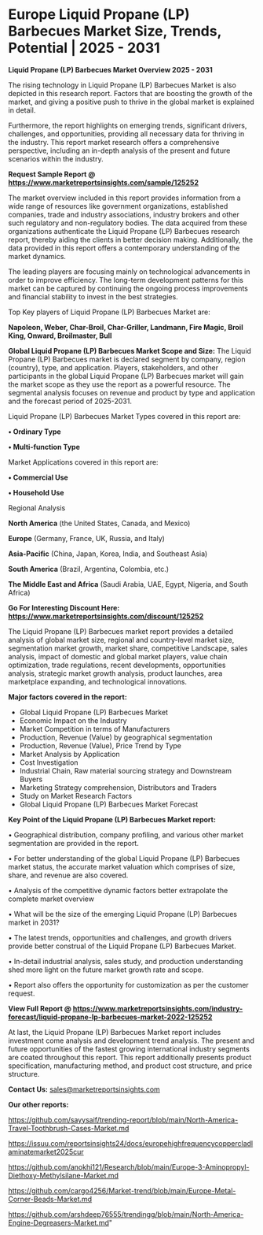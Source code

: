 # Europe Liquid Propane (LP) Barbecues Market Size, Trends, Potential | 2025 - 2031

<Strong> Liquid Propane (LP) Barbecues Market Overview 2025 - 2031</strong>

The rising technology in Liquid Propane (LP) Barbecues Market is also depicted in this research report. Factors that are boosting the growth of the market, and giving a positive push to thrive in the global market is explained in detail.

Furthermore, the report highlights on emerging trends, significant drivers, challenges, and opportunities, providing all necessary data for thriving in the industry. This report market research offers a comprehensive perspective, including an in-depth analysis of the present and future scenarios within the industry.

<strong>Request Sample Report @ <a href=https://www.marketreportsinsights.com/sample/125252>https://www.marketreportsinsights.com/sample/125252</a></strong>

The market overview included in this report provides information from a wide range of resources like government organizations, established companies, trade and industry associations, industry brokers and other such regulatory and non-regulatory bodies. The data acquired from these organizations authenticate the Liquid Propane (LP) Barbecues research report, thereby aiding the clients in better decision making. Additionally, the data provided in this report offers a contemporary understanding of the market dynamics.

The leading players are focusing mainly on technological advancements in order to improve efficiency. The long-term development patterns for this market can be captured by continuing the ongoing process improvements and financial stability to invest in the best strategies.

Top Key players of Liquid Propane (LP) Barbecues Market are:

<strong>Napoleon, Weber, Char-Broil, Char-Griller, Landmann, Fire Magic, Broil King, Onward, Broilmaster, Bull</strong>

<strong><b>Global Liquid Propane (LP) Barbecues Market Scope and Size:</b></strong>
The Liquid Propane (LP) Barbecues market is declared segment by company, region (country), type, and application. Players, stakeholders, and other participants in the global Liquid Propane (LP) Barbecues market will gain the market scope as they use the report as a powerful resource. The segmental analysis focuses on revenue and product by type and application and the forecast period of 2025-2031.

Liquid Propane (LP) Barbecues Market Types covered in this report are:

<strong>• Ordinary Type

• Multi-function Type</strong>

Market Applications covered in this report are:

<strong>• Commercial Use

• Household Use</strong> 

Regional Analysis

<strong>North America</strong> (the United States, Canada, and Mexico)

<strong>Europe</strong> (Germany, France, UK, Russia, and Italy)

<strong>Asia-Pacific</strong> (China, Japan, Korea, India, and Southeast Asia)

<strong>South America</strong> (Brazil, Argentina, Colombia, etc.)

<strong>The Middle East and Africa</strong> (Saudi Arabia, UAE, Egypt, Nigeria, and South Africa)

<strong>Go For Interesting Discount Here: <a href=https://www.marketreportsinsights.com/discount/125252>https://www.marketreportsinsights.com/discount/125252</a></strong>

The Liquid Propane (LP) Barbecues market report provides a detailed analysis of global market size, regional and country-level market size, segmentation market growth, market share, competitive Landscape, sales analysis, impact of domestic and global market players, value chain optimization, trade regulations, recent developments, opportunities analysis, strategic market growth analysis, product launches, area marketplace expanding, and technological innovations.

<strong><b>Major factors covered in the report:</b></strong>
<ul>
  <li>Global Liquid Propane (LP) Barbecues Market </li>
  <li>Economic Impact on the Industry</li>
  <li>Market Competition in terms of Manufacturers</li>
  <li>Production, Revenue (Value) by geographical segmentation</li>
  <li>Production, Revenue (Value), Price Trend by Type</li>
  <li>Market Analysis by Application</li>
  <li>Cost Investigation</li>
  <li>Industrial Chain, Raw material sourcing strategy and Downstream Buyers</li>
  <li>Marketing Strategy comprehension, Distributors and Traders</li>
  <li>Study on Market Research Factors</li>
  <li>Global Liquid Propane (LP) Barbecues Market Forecast</li>
</ul>

<strong><b>Key Point of the Liquid Propane (LP) Barbecues Market report:</b></strong>

• Geographical distribution, company profiling, and various other market segmentation are provided in the report.

• For better understanding of the global Liquid Propane (LP) Barbecues market status, the accurate market valuation which comprises of size, share, and revenue are also covered.

• Analysis of the competitive dynamic factors better extrapolate the complete market overview

• What will be the size of the emerging Liquid Propane (LP) Barbecues market in 2031?

• The latest trends, opportunities and challenges, and growth drivers provide better construal of the Liquid Propane (LP) Barbecues Market.

• In-detail industrial analysis, sales study, and production understanding shed more light on the future market growth rate and scope.

• Report also offers the opportunity for customization as per the customer request.

<strong><b>View Full Report @ <a href=https://www.marketreportsinsights.com/industry-forecast/liquid-propane-lp-barbecues-market-2022-125252>https://www.marketreportsinsights.com/industry-forecast/liquid-propane-lp-barbecues-market-2022-125252</a></b></strong>


At last, the Liquid Propane (LP) Barbecues Market report includes investment come analysis and development trend analysis. The present and future opportunities of the fastest growing international industry segments are coated throughout this report. This report additionally presents product specification, manufacturing method, and product cost structure, and price structure.

<strong>Contact Us:</strong>
sales@marketreportsinsights.com

<strong>Our other reports:</strong>

<a href=https://github.com/sayysaif/trending-report/blob/main/North-America-Travel-Toothbrush-Cases-Market.md>https://github.com/sayysaif/trending-report/blob/main/North-America-Travel-Toothbrush-Cases-Market.md</a>

<a href=https://issuu.com/reportsinsights24/docs/europehighfrequencycoppercladlaminatemarket2025cur>https://issuu.com/reportsinsights24/docs/europehighfrequencycoppercladlaminatemarket2025cur</a>

<a href=https://github.com/anokhi121/Research/blob/main/Europe-3-Aminopropyl-Diethoxy-Methylsilane-Market.md>https://github.com/anokhi121/Research/blob/main/Europe-3-Aminopropyl-Diethoxy-Methylsilane-Market.md</a>

<a href=https://github.com/cargo4256/Market-trend/blob/main/Europe-Metal-Corner-Beads-Market.md>https://github.com/cargo4256/Market-trend/blob/main/Europe-Metal-Corner-Beads-Market.md</a>

<a href=https://github.com/arshdeep76555/trendingg/blob/main/North-America-Engine-Degreasers-Market.md>https://github.com/arshdeep76555/trendingg/blob/main/North-America-Engine-Degreasers-Market.md</a>"
